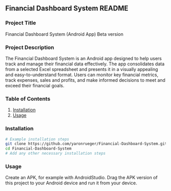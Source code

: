 ## Financial Dashboard System README

### Project Title
Financial Dashboard System (Android App)
Beta version
### Project Description
The Financial Dashboard System is an Android app designed to help users track and manage their financial data effectively. 
The app consolidates data from a selected Excel spreadsheet and presents it in a visually appealing and easy-to-understand format. Users can monitor key financial metrics, track expenses, sales and profits, and make informed decisions to meet and exceed their financial goals.

### Table of Contents
1. [Installation](#installation)
2. [Usage](#usage)

### Installation
```bash
# Example installation steps
git clone https://github.com/yaronrueger/Financial-Dashboard-System.git
cd Financial-Dashboard-System
# Add any other necessary installation steps
```

### Usage
Create an APK, for example with AndroidStudio. Drag the APK version of this project to your Android device and run it from your device.
